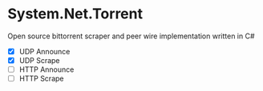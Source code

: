 System.Net.Torrent
==================

Open source bittorrent scraper and peer wire implementation written in C#

- [x] UDP Announce
- [x] UDP Scrape
- [ ] HTTP Announce
- [ ] HTTP Scrape
